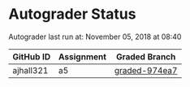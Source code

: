 # Autograder Status
Autograder last run at: November 05, 2018 at 08:40

| GitHub ID | Assignment | Graded Branch |
|-----------|------------|---------------|
| ajhall321 | a5 | [graded-974ea7](https://github.com/Fall2018COMP401-001/a5-ajhall321/tree/graded-974ea7) | 
